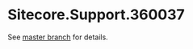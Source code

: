 # Sitecore.Support.360037

See [master branch](https://github.com/sitecoresupport/Sitecore.Support.360037) for details.